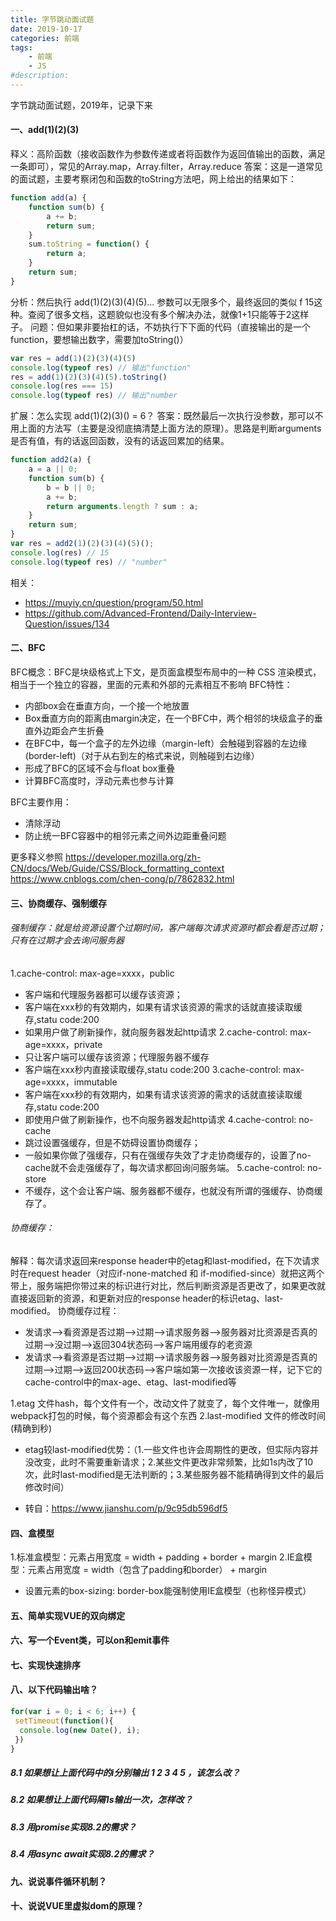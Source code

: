```yaml
---
title: 字节跳动面试题
date: 2019-10-17
categories: 前端
tags: 
    - 前端
    - JS
#description: 
---
```


字节跳动面试题，2019年，记录下来
<!-- more -->

#### 一、add(1)(2)(3)
释义：高阶函数（接收函数作为参数传递或者将函数作为返回值输出的函数，满足一条即可），常见的Array.map，Array.filter，Array.reduce
答案：这是一道常见的面试题，主要考察闭包和函数的toString方法吧，网上给出的结果如下：

```js
function add(a) {
    function sum(b) {
        a += b;
        return sum;
    }
    sum.toString = function() {
        return a;
    }
    return sum;
}
```
分析：然后执行 add(1)(2)(3)(4)(5)... 参数可以无限多个，最终返回的类似 f 15这种。查阅了很多文档，这题貌似也没有多个解决办法，就像1+1只能等于2这样子。
问题：但如果非要抬杠的话，不妨执行下下面的代码（直接输出的是一个function，要想输出数字，需要加toString()）

```js
var res = add(1)(2)(3)(4)(5)
console.log(typeof res) // 输出"function"
res = add(1)(2)(3)(4)(5).toString()
console.log(res === 15)
console.log(typeof res) // 输出"number
```

扩展：怎么实现 add(1)(2)(3)() = 6？
答案：既然最后一次执行没参数，那可以不用上面的方法写（主要是没彻底搞清楚上面方法的原理）。思路是判断arguments是否有值，有的话返回函数，没有的话返回累加的结果。

```js
function add2(a) {
    a = a || 0;
    function sum(b) {
        b = b || 0;
        a += b;
        return arguments.length ? sum : a;
    }
    return sum;
}
var res = add2(1)(2)(3)(4)(5)();
console.log(res) // 15 
console.log(typeof res) // "number" 
```

相关：
+ https://muyiy.cn/question/program/50.html
+ https://github.com/Advanced-Frontend/Daily-Interview-Question/issues/134

#### 二、BFC
BFC概念：BFC是块级格式上下文，是页面盒模型布局中的一种 CSS 渲染模式，相当于一个独立的容器，里面的元素和外部的元素相互不影响
BFC特性：
+ 内部box会在垂直方向，一个接一个地放置
+ Box垂直方向的距离由margin决定，在一个BFC中，两个相邻的块级盒子的垂直外边距会产生折叠
+ 在BFC中，每一个盒子的左外边缘（margin-left）会触碰到容器的左边缘(border-left)（对于从右到左的格式来说，则触碰到右边缘）
+ 形成了BFC的区域不会与float box重叠
+ 计算BFC高度时，浮动元素也参与计算

BFC主要作用：
+ 清除浮动
+ 防止统一BFC容器中的相邻元素之间外边距重叠问题

更多释义参照 https://developer.mozilla.org/zh-CN/docs/Web/Guide/CSS/Block_formatting_context        https://www.cnblogs.com/chen-cong/p/7862832.html

#### 三、协商缓存、强制缓存
###### 强制缓存：就是给资源设置个过期时间，客户端每次请求资源时都会看是否过期；只有在过期才会去询问服务器
1.cache-control: max-age=xxxx，public
+ 客户端和代理服务器都可以缓存该资源；
+ 客户端在xxx秒的有效期内，如果有请求该资源的需求的话就直接读取缓存,statu code:200
+ 如果用户做了刷新操作，就向服务器发起http请求
2.cache-control: max-age=xxxx，private
+ 只让客户端可以缓存该资源；代理服务器不缓存
+ 客户端在xxx秒内直接读取缓存,statu code:200
3.cache-control: max-age=xxxx，immutable
+ 客户端在xxx秒的有效期内，如果有请求该资源的需求的话就直接读取缓存,statu code:200
+ 即使用户做了刷新操作，也不向服务器发起http请求
4.cache-control: no-cache
+ 跳过设置强缓存，但是不妨碍设置协商缓存；
+ 一般如果你做了强缓存，只有在强缓存失效了才走协商缓存的，设置了no-cache就不会走强缓存了，每次请求都回询问服务端。
5.cache-control: no-store
+ 不缓存，这个会让客户端、服务器都不缓存，也就没有所谓的强缓存、协商缓存了。
###### 协商缓存：
解释：每次请求返回来response header中的etag和last-modified，在下次请求时在request header（对应if-none-matched 和 if-modified-since）就把这两个带上，服务端把你带过来的标识进行对比，然后判断资源是否更改了，如果更改就直接返回新的资源，和更新对应的response header的标识etag、last-modified。
协商缓存过程：
+ 发请求-->看资源是否过期-->过期-->请求服务器-->服务器对比资源是否真的过期-->没过期-->返回304状态码-->客户端用缓存的老资源
+ 发请求-->看资源是否过期-->过期-->请求服务器-->服务器对比资源是否真的过期-->过期-->返回200状态码-->客户端如第一次接收该资源一样，记下它的cache-control中的max-age、etag、last-modified等

1.etag
文件hash，每个文件有一个，改动文件了就变了，每个文件唯一，就像用webpack打包的时候，每个资源都会有这个东西
2.last-modified
文件的修改时间(精确到秒)

+ etag较last-modified优势：（1.一些文件也许会周期性的更改，但实际内容并没改变，此时不需要重新请求；2.某些文件更改非常频繁，比如1s内改了10次，此时last-modified是无法判断的；3.某些服务器不能精确得到文件的最后修改时间）

* 转自：https://www.jianshu.com/p/9c95db596df5

#### 四、盒模型
1.标准盒模型：元素占用宽度 = width + padding + border + margin
2.IE盒模型：元素占用宽度 = width（包含了padding和border） + margin

* 设置元素的box-sizing: border-box能强制使用IE盒模型（也称怪异模式）

#### 五、简单实现VUE的双向绑定


#### 六、写一个Event类，可以on和emit事件


#### 七、实现快速排序


#### 八、以下代码输出啥？
```js
for(var i = 0; i < 6; i++) {
 setTimeout(function(){
  console.log(new Date(), i);
 })
}
```
##### 8.1 如果想让上面代码中的i分别输出 1 2 3 4 5 ，该怎么改？

##### 8.2 如果想让上面代码隔1s输出一次，怎样改？

##### 8.3 用promise实现8.2的需求？

##### 8.4 用async await实现8.2的需求？


#### 九、说说事件循环机制？ 


#### 十、说说VUE里虚拟dom的原理？

